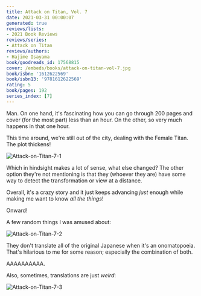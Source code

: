 ```yaml
---
title: Attack on Titan, Vol. 7
date: 2021-03-31 00:00:07
generated: true
reviews/lists:
- 2021 Book Reviews
reviews/series:
- Attack on Titan
reviews/authors:
- Hajime Isayama
book/goodreads_id: 17568815
cover: /embeds/books/attack-on-titan-vol-7.jpg
book/isbn: '1612622569'
book/isbn13: '9781612622569'
rating: 5
book/pages: 192
series_index: [7]
---
```

Man. On one hand, it's fascinating how you can go through 200 pages and cover (for the most part) less than an hour. On the other, so very much happens in that one hour.  

This time around, we're still out of the city, dealing with the Female Titan. The plot thickens!  

<!--more-->

![Attack-on-Titan-7-1](/embeds/books/attachments/attack-on-titan-7-1.png)  

Which in hindsight makes a lot of sense, what else changed? The other option they're not mentioning is that they (whoever they are) have some way to detect the transformation or view at a distance.  

Overall, it's a crazy story and it just keeps advancing *just* enough while making me want to know *all the things*!  

Onward!  

A few random things I was amused about:  

![Attack-on-Titan-7-2](/embeds/books/attachments/attack-on-titan-7-2.png)  

They don't translate all of the original Japanese when it's an onomatopoeia. That's hilarious to me for some reason; especially the combination of both.  

AAAAAAAAAA.  

Also, sometimes, translations are just *weird*:  

![Attack-on-Titan-7-3](/embeds/books/attachments/attack-on-titan-7-3.png)